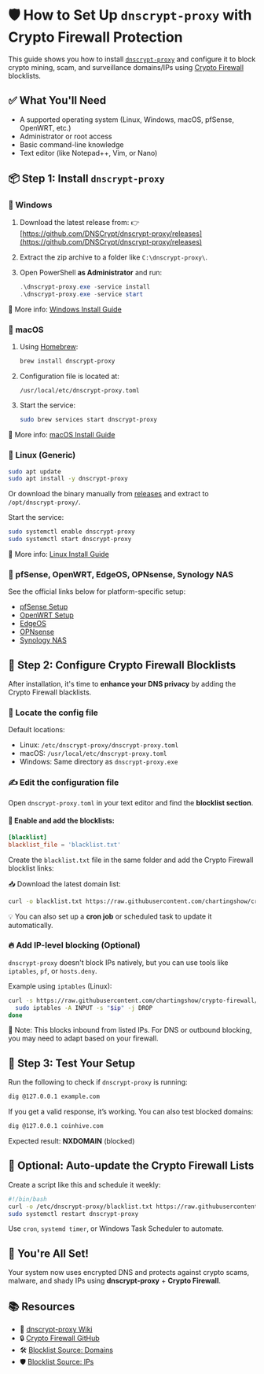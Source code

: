 # 🛡️ How to Set Up `dnscrypt-proxy` with Crypto Firewall Protection

This guide shows you how to install [`dnscrypt-proxy`](https://github.com/DNSCrypt/dnscrypt-proxy) and configure it to block crypto mining, scam, and surveillance domains/IPs using [Crypto Firewall](https://github.com/chartingshow/crypto-firewall) blocklists.

## ✅ What You'll Need

* A supported operating system (Linux, Windows, macOS, pfSense, OpenWRT, etc.)
* Administrator or root access
* Basic command-line knowledge
* Text editor (like Notepad++, Vim, or Nano)

## 📦 Step 1: Install `dnscrypt-proxy`

### 🔵 Windows

1. Download the latest release from:
   👉 [https://github.com/DNSCrypt/dnscrypt-proxy/releases](https://github.com/DNSCrypt/dnscrypt-proxy/releases)
2. Extract the zip archive to a folder like `C:\dnscrypt-proxy\`.
3. Open PowerShell **as Administrator** and run:

   ```powershell
   .\dnscrypt-proxy.exe -service install
   .\dnscrypt-proxy.exe -service start
   ```

📄 More info: [Windows Install Guide](https://github.com/dnscrypt/dnscrypt-proxy/wiki/Installation-Windows)

### 🔵 macOS

1. Using [Homebrew](https://brew.sh):

   ```bash
   brew install dnscrypt-proxy
   ```
2. Configuration file is located at:

   ```
   /usr/local/etc/dnscrypt-proxy.toml
   ```
3. Start the service:

   ```bash
   sudo brew services start dnscrypt-proxy
   ```

📄 More info: [macOS Install Guide](https://github.com/dnscrypt/dnscrypt-proxy/wiki/Installation-macOS)

### 🔵 Linux (Generic)

```bash
sudo apt update
sudo apt install -y dnscrypt-proxy
```

Or download the binary manually from [releases](https://github.com/DNSCrypt/dnscrypt-proxy/releases) and extract to `/opt/dnscrypt-proxy/`.

Start the service:

```bash
sudo systemctl enable dnscrypt-proxy
sudo systemctl start dnscrypt-proxy
```

📄 More info: [Linux Install Guide](https://github.com/dnscrypt/dnscrypt-proxy/wiki/Installation-linux)

### 🔵 pfSense, OpenWRT, EdgeOS, OPNsense, Synology NAS

See the official links below for platform-specific setup:

* [pfSense Setup](https://github.com/dnscrypt/dnscrypt-proxy/wiki/Installation-pfsense)
* [OpenWRT Setup](https://github.com/dnscrypt/dnscrypt-proxy/wiki/Installation-on-OpenWRT)
* [EdgeOS](https://github.com/DNSCrypt/dnscrypt-proxy/wiki/Installation-on-EdgeOS)
* [OPNsense](https://github.com/opnsense/docs/blob/master/source/manual/how-tos/dnscrypt-proxy.rst)
* [Synology NAS](https://github.com/SynoCommunity/spksrc/wiki/FAQ-dnscrypt-proxy)

## 🔐 Step 2: Configure Crypto Firewall Blocklists

After installation, it's time to **enhance your DNS privacy** by adding the Crypto Firewall blacklists.

### 📁 Locate the config file

Default locations:

* Linux: `/etc/dnscrypt-proxy/dnscrypt-proxy.toml`
* macOS: `/usr/local/etc/dnscrypt-proxy.toml`
* Windows: Same directory as `dnscrypt-proxy.exe`

### ✍️ Edit the configuration file

Open `dnscrypt-proxy.toml` in your text editor and find the **blocklist section**.

#### 🔧 Enable and add the blocklists:

```toml
[blacklist]
blacklist_file = 'blacklist.txt'
```

Create the `blacklist.txt` file in the same folder and add the Crypto Firewall blocklist links:

📥 Download the latest domain list:

```bash
curl -o blacklist.txt https://raw.githubusercontent.com/chartingshow/crypto-firewall/refs/heads/master/src/blacklists/domains-only.txt
```

💡 You can also set up a **cron job** or scheduled task to update it automatically.

### 🔥 Add IP-level blocking (Optional)

`dnscrypt-proxy` doesn't block IPs natively, but you can use tools like `iptables`, `pf`, or `hosts.deny`.

Example using `iptables` (Linux):

```bash
curl -s https://raw.githubusercontent.com/chartingshow/crypto-firewall/refs/heads/master/src/blacklists/ip.txt | while read ip; do
  sudo iptables -A INPUT -s "$ip" -j DROP
done
```

🧠 Note: This blocks inbound from listed IPs. For DNS or outbound blocking, you may need to adapt based on your firewall.

## 🧪 Step 3: Test Your Setup

Run the following to check if `dnscrypt-proxy` is running:

```bash
dig @127.0.0.1 example.com
```

If you get a valid response, it’s working. You can also test blocked domains:

```bash
dig @127.0.0.1 coinhive.com
```

Expected result: **NXDOMAIN** (blocked)

## 🔄 Optional: Auto-update the Crypto Firewall Lists

Create a script like this and schedule it weekly:

```bash
#!/bin/bash
curl -o /etc/dnscrypt-proxy/blacklist.txt https://raw.githubusercontent.com/chartingshow/crypto-firewall/refs/heads/master/src/blacklists/domains-only.txt
sudo systemctl restart dnscrypt-proxy
```

Use `cron`, `systemd timer`, or Windows Task Scheduler to automate.

## 🎉 You're All Set!

Your system now uses encrypted DNS and protects against crypto scams, malware, and shady IPs using **dnscrypt-proxy** + **Crypto Firewall**.

## 📚 Resources

* 📘 [dnscrypt-proxy Wiki](https://github.com/dnscrypt/dnscrypt-proxy/wiki)
* 🔒 [Crypto Firewall GitHub](https://github.com/chartingshow/crypto-firewall)
* 🛠️ [Blocklist Source: Domains](https://github.com/chartingshow/crypto-firewall/blob/master/src/blacklists/domains-only.txt)
* 🛡️ [Blocklist Source: IPs](https://github.com/chartingshow/crypto-firewall/blob/master/src/blacklists/ip.txt)
